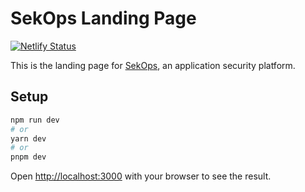 # SekOps Landing Page

[![Netlify Status](https://api.netlify.com/api/v1/badges/b41e7a04-4bc6-40cf-8cbc-c89261b43577/deploy-status)](https://app.netlify.com/sites/sekops/deploys)

This is the landing page for [SekOps](https://sekops.ma), an application security platform.

## Setup

```bash
npm run dev
# or
yarn dev
# or
pnpm dev
```

Open [http://localhost:3000](http://localhost:3000) with your browser to see the result.
